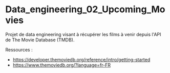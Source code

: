 # Data_engineering_02_Upcoming_Movies
Projet de data engineering visant à récupérer les films à venir depuis l'API de The Movie Database (TMDB).

Ressources : 
* https://developer.themoviedb.org/reference/intro/getting-started
* https://www.themoviedb.org/?language=fr-FR

